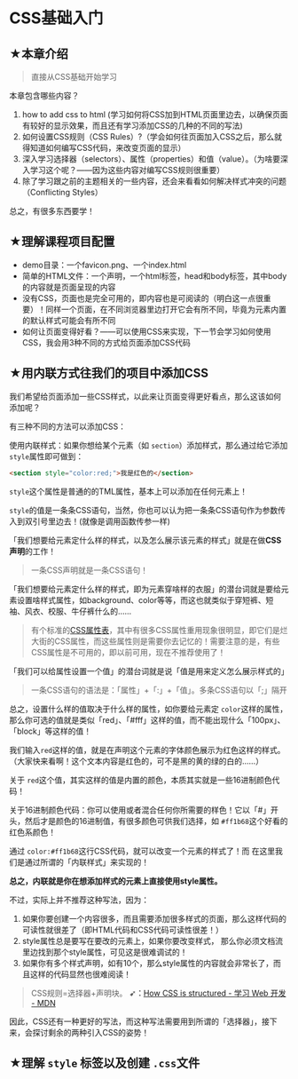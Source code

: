 # CSS基础入门

## ★本章介绍

> 直接从CSS基础开始学习

本章包含哪些内容？

1. how to add css to html (学习如何将CSS加到HTML页面里边去，以确保页面有较好的显示效果，而且还有学习添加CSS的几种的不同的写法)
2. 如何设置CSS规则（CSS Rules）?（学会如何往页面加入CSS之后，那么就得知道如何编写CSS代码，来改变页面的显示）
3. 深入学习选择器（selectors）、属性（properties）和值（value）。（为啥要深入学习这个呢？——因为这些内容对编写CSS规则很重要）
4. 除了学习跟之前的主题相关的一些内容，还会来看看如何解决样式冲突的问题（Conflicting Styles）

总之，有很多东西要学！

## ★理解课程项目配置

- demo目录：一个favicon.png、一个index.html
- 简单的HTML文件：一个声明，一个html标签，head和body标签，其中body的内容就是页面呈现的内容
- 没有CSS，页面也是完全可用的，即内容也是可阅读的（明白这一点很重要）！同样一个页面，在不同浏览器里边打开它会有所不同，毕竟为元素内置的默认样式可能会有所不同
- 如何让页面变得好看？——可以使用CSS来实现，下一节会学习如何使用CSS，我会用3种不同的方式给页面添加CSS代码

## ★用内联方式往我们的项目中添加CSS

我们希望给页面添加一些CSS样式，以此来让页面变得更好看点，那么这该如何添加呢？

有三种不同的方法可以添加CSS：

使用内联样式：如果你想给某个元素（如 `section`）添加样式，那么通过给它添加`style`属性即可做到：

``` html
<section style="color:red;">我是红色的</section>
```
`style`这个属性是普通的的TML属性，基本上可以添加在任何元素上！

`style`的值是一条条CSS语句，当然，你也可以认为把一条条CSS语句作为参数传入到双引号里边去！(就像是调用函数传参一样)

「我们想要给元素定什么样的样式，以及怎么展示该元素的样式」就是在做**CSS声明**的工作！

> 一条CSS声明就是一条CSS语句！

「我们想要给元素定什么样的样式，即为元素穿啥样的衣服」的潜台词就是要给元素设置啥样式属性，如background、color等等，而这也就类似于穿短裤、短袖、风衣、校服、牛仔裤什么的……

> 有个标准的[CSS属性表](https://developer.mozilla.org/en-US/docs/Web/CSS/Reference)，其中有很多CSS属性重用现象很明显，即它们是烂大街的CSS属性，而这些属性则是需要你去记忆的！需要注意的是，有些CSS属性是不可用的，即以前可用，现在不推荐使用了！

「我们可以给属性设置一个值」的潜台词就是说「值是用来定义怎么展示样式的」

> 一条CSS语句的语法是：「属性」+「:」+「值」。多条CSS语句以「;」隔开

总之，设置什么样的值取决于什么样的属性，如你要给元素定 `color`这样的属性，那么你可选的值就是类似「red」、「#fff」这样的值，而不能出现什么「100px」、「block」等这样的值！

我们输入`red`这样的值，就是在声明这个元素的字体颜色展示为红色这样的样式。（大家快来看啊！这个文本内容是红色的，可不是黑的黄的绿的白的……）

关于 `red`这个值，其实这样的值是内置的颜色，本质其实就是一些16进制颜色代码！

关于16进制颜色代码：你可以使用或者混合任何你所需要的样色！它以「#」开头，然后才是颜色的16进制值，有很多颜色可供我们选择，如 `#ff1b68`这个好看的红色系颜色！

通过 `color:#ff1b68`这行CSS代码，就可以改变一个元素的样式了！而 在这里我们是通过所谓的「内联样式」来实现的！

**总之，内联就是你在想添加样式的元素上直接使用style属性。**

不过，实际上并不推荐这种写法，因为：

1. 如果你要创建一个内容很多，而且需要添加很多样式的页面，那么这样代码的可读性就很差了（即HTML代码和CSS代码可读性很差！）
2. style属性总是要写在要改的元素上，如果你要改变样式， 那么你必须文档流里边找到那个style属性，可见这是很难调试的！
3. 如果你有多个样式声明，如有10个，那么style属性的内容就会非常长了，而且这样的代码显然也很难阅读！

> CSS规则=选择器+声明块。
> **➹：**[How CSS is structured - 学习 Web 开发 - MDN](https://developer.mozilla.org/zh-CN/docs/Learn/CSS/First_steps/How_CSS_is_structured)

因此，CSS还有一种更好的写法，而这种写法需要用到所谓的「选择器」，接下来，会探讨剩余的两种引入CSS的姿势！

## ★理解 `style` 标签以及创建 `.css`文件












